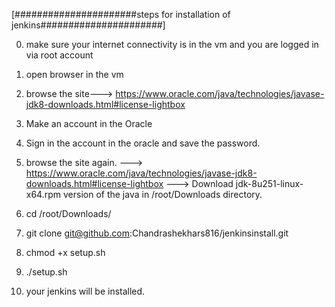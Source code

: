 [######################steps for installation of jenkins######################]

0. make sure your internet connectivity is in the vm and you are logged in via root account

1. open browser in the vm

2. browse the site--->  https://www.oracle.com/java/technologies/javase-jdk8-downloads.html#license-lightbox

3. Make an account in the Oracle 

4. Sign in the account in the oracle and save the password.

5. browse the site again.
   ---> https://www.oracle.com/java/technologies/javase-jdk8-downloads.html#license-lightbox 
   ---> Download jdk-8u251-linux-x64.rpm version of the java in /root/Downloads directory.

6. cd /root/Downloads/

7. git clone git@github.com:Chandrashekhars816/jenkinsinstall.git

8. chmod +x setup.sh

9. ./setup.sh

10. your jenkins will be installed.
